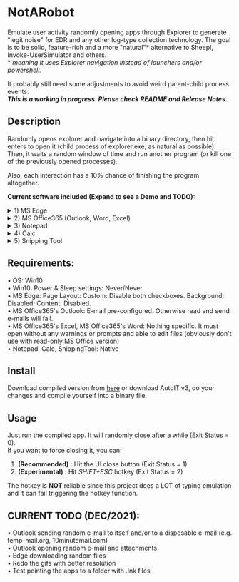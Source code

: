 # NotARobot
Emulate user activity randomly opening apps through Explorer to generate "legit noise" for EDR and any other log-type collection technology.
The goal is to be solid, feature-rich and a more "natural"* alternative to Sheepl, Invoke-UserSimulator and others.\
\* _meaning it uses Explorer navigation instead of launchers and/or powershell._

It probably still need some adjustments to avoid weird parent-child process events.\
_**This is a working in progress. Please check README and Release Notes.**_

## Description
Randomly opens explorer and navigate into a binary directory, then hit enters to open it (child process of explorer.exe, as natural as possible).
Then, it waits a random window of time and run another program (or kill one of the previously opened processes).

Also, each interaction has a 10% chance of finishing the program altogether.

**Current software included (Expand to see a Demo and TODO):**
<details>
  <summary>1) MS Edge</summary>

![Edge Demo](https://github.com/0xleone/NotARobot/blob/main/gifs/Edge.gif)
 
</details>
<details>
  <summary>2) MS Office365 (Outlook, Word, Excel)</summary>
  
![Edge Word](https://github.com/0xleone/NotARobot/blob/main/gifs/Word.gif)
 
</details>
<details>
  <summary>3) Notepad</summary>

![Notepad Demo](https://github.com/0xleone/NotARobot/blob/main/gifs/Notepad.gif)
 
</details>
<details>
  <summary>4) Calc</summary>

![Calc Demo](https://github.com/0xleone/NotARobot/blob/main/gifs/Calc.gif)

</details>
<details>
  <summary>5) Snipping Tool</summary>

![SnipTool Demo](https://github.com/0xleone/NotARobot/blob/main/gifs/SnippingTool.gif)

</details>

## Requirements:
• OS: Win10\
• Win10: Power & Sleep settings: Never/Never\
• MS Edge: Page Layout: Custom: Disable both checkboxes. Background: Disabled; Content: Disabled.\
• MS Office365's Outlook: E-mail pre-configured. Otherwise read and send e-mails will fail.\
• MS Office365's Excel, MS Office365's Word: Nothing specific. It must open without any warnings or prompts and able to edit files (obviously don't use with read-only MS Office version)\
• Notepad, Calc, SnippingTool: Native

## Install
Download compiled version from [here](https://github.com/0xleone/NotARobot/releases) or download AutoIT v3, do your changes and compile yourself into a binary file.

## Usage
Just run the compiled app. It will randomly close after a while (Exit Status = 0).\
If you want to force closing it, you can:
1) **(Recommended)** : Hit the UI close button (Exit Status = 1)
2) **(Experimental)** : Hit *SHIFT+ESC* hotkey (Exit Status = 2)

The hotkey is **NOT** reliable since this project does a LOT of typing emulation and it can fail triggering the hotkey function.

## CURRENT TODO (DEC/2021):
• Outlook sending random e-mail to itself and/or to a disposable e-mail (e.g. temp-mail.org, 10minutemail.com)\
• Outlook opening random e-mail and attachments\
• Edge downloading random files\
• Redo the gifs with better resolution\
• Test pointing the apps to a folder with .lnk files
